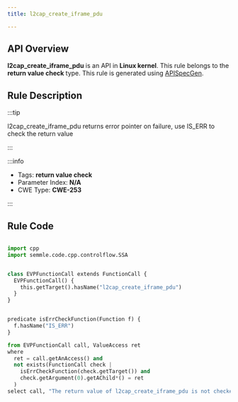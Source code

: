 ```yaml
---
title: l2cap_create_iframe_pdu

---
```



## API Overview
**l2cap_create_iframe_pdu** is an API in **Linux kernel**. This rule belongs to the **return value check** type. This rule is generated using [APISpecGen](../../tools/APISpecGen).
## Rule Description

:::tip

l2cap_create_iframe_pdu returns error pointer on failure, use IS_ERR to check the return value

:::

:::info

- Tags: **return value check**
- Parameter Index: **N/A**
- CWE Type: **CWE-253**

:::

## Rule Code
```python

import cpp
import semmle.code.cpp.controlflow.SSA


class EVPFunctionCall extends FunctionCall {
  EVPFunctionCall() {
    this.getTarget().hasName("l2cap_create_iframe_pdu")
  }
}


predicate isErrCheckFunction(Function f) {
  f.hasName("IS_ERR") 
}

from EVPFunctionCall call, ValueAccess ret
where
  ret = call.getAnAccess() and
  not exists(FunctionCall check |
    isErrCheckFunction(check.getTarget()) and
    check.getArgument(0).getAChild*() = ret
  )
select call, "The return value of l2cap_create_iframe_pdu is not checked with IS_ERR."
    
```